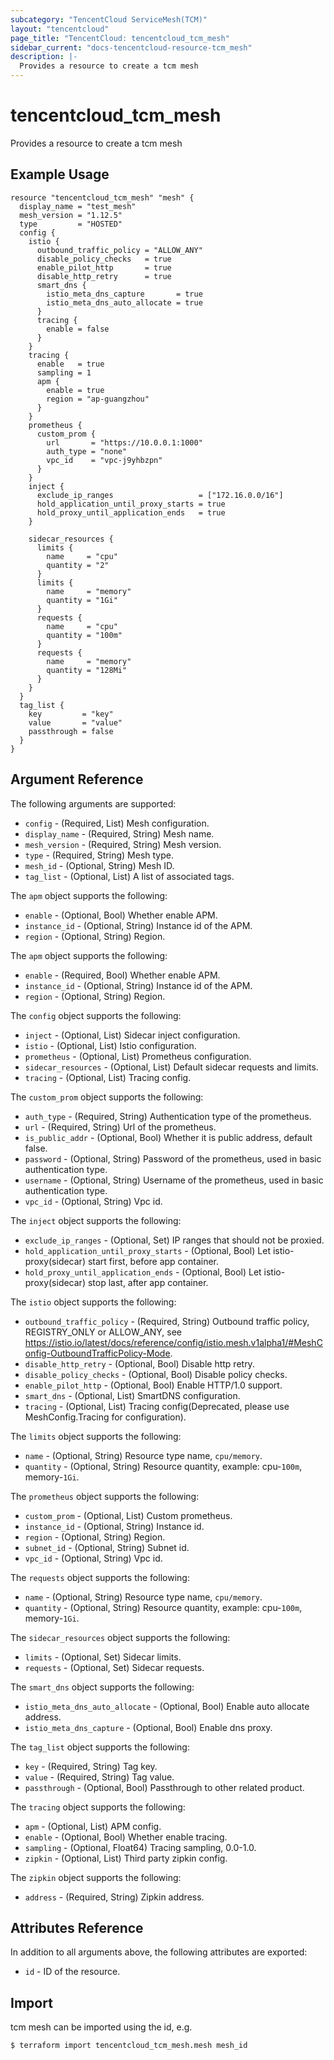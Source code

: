 ```yaml
---
subcategory: "TencentCloud ServiceMesh(TCM)"
layout: "tencentcloud"
page_title: "TencentCloud: tencentcloud_tcm_mesh"
sidebar_current: "docs-tencentcloud-resource-tcm_mesh"
description: |-
  Provides a resource to create a tcm mesh
---
```


# tencentcloud_tcm_mesh

Provides a resource to create a tcm mesh

## Example Usage

```hcl
resource "tencentcloud_tcm_mesh" "mesh" {
  display_name = "test_mesh"
  mesh_version = "1.12.5"
  type         = "HOSTED"
  config {
    istio {
      outbound_traffic_policy = "ALLOW_ANY"
      disable_policy_checks   = true
      enable_pilot_http       = true
      disable_http_retry      = true
      smart_dns {
        istio_meta_dns_capture       = true
        istio_meta_dns_auto_allocate = true
      }
      tracing {
        enable = false
      }
    }
    tracing {
      enable   = true
      sampling = 1
      apm {
        enable = true
        region = "ap-guangzhou"
      }
    }
    prometheus {
      custom_prom {
        url       = "https://10.0.0.1:1000"
        auth_type = "none"
        vpc_id    = "vpc-j9yhbzpn"
      }
    }
    inject {
      exclude_ip_ranges                   = ["172.16.0.0/16"]
      hold_application_until_proxy_starts = true
      hold_proxy_until_application_ends   = true
    }

    sidecar_resources {
      limits {
        name     = "cpu"
        quantity = "2"
      }
      limits {
        name     = "memory"
        quantity = "1Gi"
      }
      requests {
        name     = "cpu"
        quantity = "100m"
      }
      requests {
        name     = "memory"
        quantity = "128Mi"
      }
    }
  }
  tag_list {
    key         = "key"
    value       = "value"
    passthrough = false
  }
}
```

## Argument Reference

The following arguments are supported:

* `config` - (Required, List) Mesh configuration.
* `display_name` - (Required, String) Mesh name.
* `mesh_version` - (Required, String) Mesh version.
* `type` - (Required, String) Mesh type.
* `mesh_id` - (Optional, String) Mesh ID.
* `tag_list` - (Optional, List) A list of associated tags.

The `apm` object supports the following:

* `enable` - (Optional, Bool) Whether enable APM.
* `instance_id` - (Optional, String) Instance id of the APM.
* `region` - (Optional, String) Region.

The `apm` object supports the following:

* `enable` - (Required, Bool) Whether enable APM.
* `instance_id` - (Optional, String) Instance id of the APM.
* `region` - (Optional, String) Region.

The `config` object supports the following:

* `inject` - (Optional, List) Sidecar inject configuration.
* `istio` - (Optional, List) Istio configuration.
* `prometheus` - (Optional, List) Prometheus configuration.
* `sidecar_resources` - (Optional, List) Default sidecar requests and limits.
* `tracing` - (Optional, List) Tracing config.

The `custom_prom` object supports the following:

* `auth_type` - (Required, String) Authentication type of the prometheus.
* `url` - (Required, String) Url of the prometheus.
* `is_public_addr` - (Optional, Bool) Whether it is public address, default false.
* `password` - (Optional, String) Password of the prometheus, used in basic authentication type.
* `username` - (Optional, String) Username of the prometheus, used in basic authentication type.
* `vpc_id` - (Optional, String) Vpc id.

The `inject` object supports the following:

* `exclude_ip_ranges` - (Optional, Set) IP ranges that should not be proxied.
* `hold_application_until_proxy_starts` - (Optional, Bool) Let istio-proxy(sidecar) start first, before app container.
* `hold_proxy_until_application_ends` - (Optional, Bool) Let istio-proxy(sidecar) stop last, after app container.

The `istio` object supports the following:

* `outbound_traffic_policy` - (Required, String) Outbound traffic policy, REGISTRY_ONLY or ALLOW_ANY, see https://istio.io/latest/docs/reference/config/istio.mesh.v1alpha1/#MeshConfig-OutboundTrafficPolicy-Mode.
* `disable_http_retry` - (Optional, Bool) Disable http retry.
* `disable_policy_checks` - (Optional, Bool) Disable policy checks.
* `enable_pilot_http` - (Optional, Bool) Enable HTTP/1.0 support.
* `smart_dns` - (Optional, List) SmartDNS configuration.
* `tracing` - (Optional, List) Tracing config(Deprecated, please use MeshConfig.Tracing for configuration).

The `limits` object supports the following:

* `name` - (Optional, String) Resource type name, `cpu/memory`.
* `quantity` - (Optional, String) Resource quantity, example: cpu-`100m`, memory-`1Gi`.

The `prometheus` object supports the following:

* `custom_prom` - (Optional, List) Custom prometheus.
* `instance_id` - (Optional, String) Instance id.
* `region` - (Optional, String) Region.
* `subnet_id` - (Optional, String) Subnet id.
* `vpc_id` - (Optional, String) Vpc id.

The `requests` object supports the following:

* `name` - (Optional, String) Resource type name, `cpu/memory`.
* `quantity` - (Optional, String) Resource quantity, example: cpu-`100m`, memory-`1Gi`.

The `sidecar_resources` object supports the following:

* `limits` - (Optional, Set) Sidecar limits.
* `requests` - (Optional, Set) Sidecar requests.

The `smart_dns` object supports the following:

* `istio_meta_dns_auto_allocate` - (Optional, Bool) Enable auto allocate address.
* `istio_meta_dns_capture` - (Optional, Bool) Enable dns proxy.

The `tag_list` object supports the following:

* `key` - (Required, String) Tag key.
* `value` - (Required, String) Tag value.
* `passthrough` - (Optional, Bool) Passthrough to other related product.

The `tracing` object supports the following:

* `apm` - (Optional, List) APM config.
* `enable` - (Optional, Bool) Whether enable tracing.
* `sampling` - (Optional, Float64) Tracing sampling, 0.0-1.0.
* `zipkin` - (Optional, List) Third party zipkin config.

The `zipkin` object supports the following:

* `address` - (Required, String) Zipkin address.

## Attributes Reference

In addition to all arguments above, the following attributes are exported:

* `id` - ID of the resource.



## Import

tcm mesh can be imported using the id, e.g.
```
$ terraform import tencentcloud_tcm_mesh.mesh mesh_id
```

